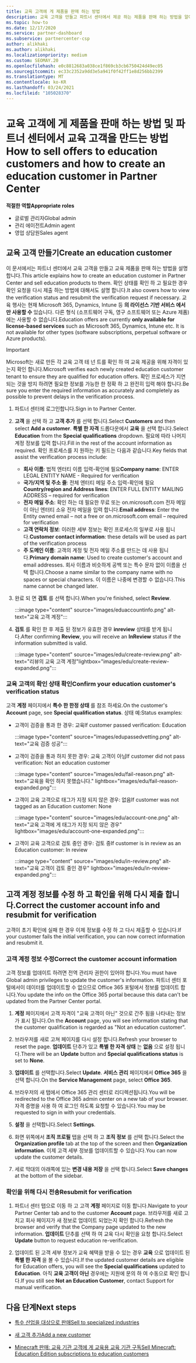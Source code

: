 ```yaml
---
title: 교육 고객에 게 제품을 판매 하는 방법
description: 교육 고객을 만들고 파트너 센터에서 제공 하는 제품을 판매 하는 방법을 알아보세요. 교육 고객의 확인 상태 확인을 포함 합니다.
ms.topic: how-to
ms.date: 12/17/2020
ms.service: partner-dashboard
ms.subservice: partnercenter-csp
author: alikhaki
ms.author: alikhaki
ms.localizationpriority: medium
ms.custom: SEOMAY.20
ms.openlocfilehash: e0c8812683a038ce1f869cb3cb6750424d49ec05
ms.sourcegitcommit: ec33c2352a9dd3e5a941f0f42ff1e8d256bb2399
ms.translationtype: MT
ms.contentlocale: ko-KR
ms.lasthandoff: 03/24/2021
ms.locfileid: "105028370"
---
```

# <a name="how-to-sell-offers-to-education-customers-and-how-to-create-an-education-customer-in-partner-center"></a><span data-ttu-id="e6efd-104">교육 고객에 게 제품을 판매 하는 방법 및 파트너 센터에서 교육 고객을 만드는 방법</span><span class="sxs-lookup"><span data-stu-id="e6efd-104">How to sell offers to education customers and how to create an education customer in Partner Center</span></span>

<span data-ttu-id="e6efd-105">**적절한 역할**</span><span class="sxs-lookup"><span data-stu-id="e6efd-105">**Appropriate roles**</span></span>

- <span data-ttu-id="e6efd-106">글로벌 관리자</span><span class="sxs-lookup"><span data-stu-id="e6efd-106">Global admin</span></span>
- <span data-ttu-id="e6efd-107">관리 에이전트</span><span class="sxs-lookup"><span data-stu-id="e6efd-107">Admin agent</span></span>
- <span data-ttu-id="e6efd-108">영업 상담원</span><span class="sxs-lookup"><span data-stu-id="e6efd-108">Sales agent</span></span>

## <a name="create-an-education-customer"></a><span data-ttu-id="e6efd-109">교육 고객 만들기</span><span class="sxs-lookup"><span data-stu-id="e6efd-109">Create an education customer</span></span>

<span data-ttu-id="e6efd-110">이 문서에서는 파트너 센터에서 교육 고객을 만들고 교육 제품을 판매 하는 방법을 설명 합니다.</span><span class="sxs-lookup"><span data-stu-id="e6efd-110">This article explains how to create an education customer in Partner Center and sell education products to them.</span></span> <span data-ttu-id="e6efd-111">확인 상태를 확인 하 고 필요한 경우 확인 요청을 다시 제출 하는 방법에 대해서도 설명 합니다.</span><span class="sxs-lookup"><span data-stu-id="e6efd-111">It also covers how to view the verification status and resubmit the verification request if necessary.</span></span> <span data-ttu-id="e6efd-112">교육 행사는 현재 Microsoft 365, Dynamics, Intune 등 **의 라이선스 기반 서비스 에서만 사용할 수** 있습니다. 다른 형식 (소프트웨어 구독, 영구 소프트웨어 또는 Azure 제품)에는 사용할 수 없습니다.</span><span class="sxs-lookup"><span data-stu-id="e6efd-112">Education offers are currently **only available for license-based services** such as Microsoft 365, Dynamics, Intune etc. It is not available for other types (software subscriptions, perpetual software or Azure products).</span></span>

> [!IMPORTANT]
> <span data-ttu-id="e6efd-113">Microsoft는 새로 만든 각 교육 고객 테 넌 트를 확인 하 여 교육 제공을 위해 자격이 있는지 확인 합니다.</span><span class="sxs-lookup"><span data-stu-id="e6efd-113">Microsoft verifies each newly created education customer tenant to ensure they are qualified for education offers.</span></span>  <span data-ttu-id="e6efd-114">확인 프로세스가 지연 되는 것을 방지 하려면 필요한 정보를 가능한 한 정확 하 고 완전히 입력 해야 합니다.</span><span class="sxs-lookup"><span data-stu-id="e6efd-114">Be sure you enter the required information as accurately and completely as possible to prevent delays in the verification process.</span></span>

1. <span data-ttu-id="e6efd-115">파트너 센터에 로그인합니다.</span><span class="sxs-lookup"><span data-stu-id="e6efd-115">Sign in to Partner Center.</span></span>

2. <span data-ttu-id="e6efd-116">**고객** 을 선택 하 고 **고객 추가** 를 선택 합니다.</span><span class="sxs-lookup"><span data-stu-id="e6efd-116">Select **Customers** and then select **Add a customer**.</span></span> <span data-ttu-id="e6efd-117">**특별 한 자격** 드롭다운에서 **교육** 을 선택 합니다.</span><span class="sxs-lookup"><span data-stu-id="e6efd-117">Select **Education** from the **Special qualifications** dropdown.</span></span>  <span data-ttu-id="e6efd-118">필요에 따라 나머지 계정 정보를 입력 합니다.</span><span class="sxs-lookup"><span data-stu-id="e6efd-118">Fill in the rest of the account information as required.</span></span>  <span data-ttu-id="e6efd-119">확인 프로세스를 지 원하는 키 필드는 다음과 같습니다.</span><span class="sxs-lookup"><span data-stu-id="e6efd-119">Key fields that assist the verification process include:</span></span>

   - <span data-ttu-id="e6efd-120">**회사 이름**: 법적 엔터티 이름 입력-확인에 필요</span><span class="sxs-lookup"><span data-stu-id="e6efd-120">**Company name**: ENTER LEGAL ENTITY NAME - Required for verification</span></span>
   - <span data-ttu-id="e6efd-121">**국가/지역 및 주소 줄**: 전체 엔터티 메일 주소 입력-확인에 필요</span><span class="sxs-lookup"><span data-stu-id="e6efd-121">**Country/region and Address lines**: ENTER FULL ENTITY MAILING ADDRESS – required for verification</span></span>
   - <span data-ttu-id="e6efd-122">**전자 메일 주소**: 확인 하는 데 필요한 무료 또는 on.microsoft.com 전자 메일이 아닌 엔터티 소유 전자 메일을 입력 합니다.</span><span class="sxs-lookup"><span data-stu-id="e6efd-122">**Email address**:  Enter the Entity owned email – not a free or on.microsoft.com email – required for verification</span></span>
   - <span data-ttu-id="e6efd-123">**고객 연락처 정보**: 이러한 세부 정보는 확인 프로세스의 일부로 사용 됩니다.</span><span class="sxs-lookup"><span data-stu-id="e6efd-123">**Customer contact information**: these details will be used as part of the verification process</span></span>
   - <span data-ttu-id="e6efd-124">**주 도메인 이름**: 고객의 계정 및 전자 메일 주소를 만드는 데 사용 됩니다.</span><span class="sxs-lookup"><span data-stu-id="e6efd-124">**Primary domain name**:  Used to create customer's account and email addresses.</span></span>  <span data-ttu-id="e6efd-125">회사 이름과 비슷하게 공백 또는 특수 문자 없이 이름을 선택 합니다.</span><span class="sxs-lookup"><span data-stu-id="e6efd-125">Choose a name similar to the company name with no spaces or special characters.</span></span>  <span data-ttu-id="e6efd-126">이 이름은 나중에 변경할 수 없습니다.</span><span class="sxs-lookup"><span data-stu-id="e6efd-126">This name cannot be changed later.</span></span>

3. <span data-ttu-id="e6efd-127">완료 되 면 **검토** 를 선택 합니다.</span><span class="sxs-lookup"><span data-stu-id="e6efd-127">When you're finished, select **Review**.</span></span>

   :::image type="content" source="images/eduaccountinfo.png" alt-text="교육 고객 계정":::

4. <span data-ttu-id="e6efd-129">**검토** 를 확인 한 후 제출 된 정보가 유효한 경우 **inreview** 상태를 받게 됩니다.</span><span class="sxs-lookup"><span data-stu-id="e6efd-129">After confirming **Review**, you will receive an **InReview** status if the information submitted is valid.</span></span> 

    :::image type="content" source="images/edu/create-review.png" alt-text="리뷰의 교육 고객 계정"lightbox="images/edu/create-review-expanded.png":::

### <a name="confirm-your-education-customers-verification-status"></a><span data-ttu-id="e6efd-131">교육 고객의 확인 상태 확인</span><span class="sxs-lookup"><span data-stu-id="e6efd-131">Confirm your education customer's verification status</span></span>

<span data-ttu-id="e6efd-132">고객 **계정** 페이지에서 **특수 한 한정 상태** 를 참조 하세요.</span><span class="sxs-lookup"><span data-stu-id="e6efd-132">On the customer's **Account** page, see **Special qualification status**.</span></span>
<span data-ttu-id="e6efd-133">상태 예:</span><span class="sxs-lookup"><span data-stu-id="e6efd-133">Status examples:</span></span>

- <span data-ttu-id="e6efd-134">고객이 검증을 통과 한 경우: 교육</span><span class="sxs-lookup"><span data-stu-id="e6efd-134">If customer passed verification:  Education</span></span>

   :::image type="content" source="images/edupassedvetting.png" alt-text="교육 검증 성공":::

- <span data-ttu-id="e6efd-136">고객이 검증을 통과 하지 못한 경우: 교육 고객이 아님</span><span class="sxs-lookup"><span data-stu-id="e6efd-136">If customer did not pass verification:  Not an education customer</span></span>

   :::image type="content" source="images/edu/fail-reason.png" alt-text="교육을 확인 하지 못했습니다." lightbox="images/edu/fail-reason-expanded.png":::

- <span data-ttu-id="e6efd-138">고객이 교육 고객으로 태그가 지정 되지 않은 경우: 없음</span><span class="sxs-lookup"><span data-stu-id="e6efd-138">If customer was not tagged as an Education customer:  None</span></span>

   :::image type="content" source="images/edu/account-one.png" alt-text="교육 고객에 게 태그가 지정 되지 않은 경우" lightbox="images/edu/account-one-expanded.png":::

- <span data-ttu-id="e6efd-140">고객이 교육 고객으로 검토 중인 경우: 검토 중</span><span class="sxs-lookup"><span data-stu-id="e6efd-140">If customer is in review as an Education customer: In review</span></span>

    :::image type="content" source="images/edu/in-review.png" alt-text="교육 고객이 검토 중인 경우" lightbox="images/edu/in-review-expanded.png":::

## <a name="correct-the-customer-account-info-and-resubmit-for-verification"></a><span data-ttu-id="e6efd-142">고객 계정 정보를 수정 하 고 확인을 위해 다시 제출 합니다.</span><span class="sxs-lookup"><span data-stu-id="e6efd-142">Correct the customer account info and resubmit for verification</span></span>

<span data-ttu-id="e6efd-143">고객이 초기 확인에 실패 한 경우 이제 정보를 수정 하 고 다시 제출할 수 있습니다.</span><span class="sxs-lookup"><span data-stu-id="e6efd-143">If your customer fails the initial verification, you can now correct information and resubmit it.</span></span>

### <a name="correct-the-customer-account-information"></a><span data-ttu-id="e6efd-144">고객 계정 정보 수정</span><span class="sxs-lookup"><span data-stu-id="e6efd-144">Correct the customer account information</span></span>

<span data-ttu-id="e6efd-145">고객 정보를 업데이트 하려면 전역 관리자 권한이 있어야 합니다.</span><span class="sxs-lookup"><span data-stu-id="e6efd-145">You must have Global admin privileges to update the customer's information.</span></span> <span data-ttu-id="e6efd-146">파트너 센터 포털에서이 데이터를 업데이트할 수 없으므로 Office 365 포털에서 정보를 업데이트 합니다.</span><span class="sxs-lookup"><span data-stu-id="e6efd-146">You update the info on the Office 365 portal because this data can't be updated from the Partner Center portal.</span></span>

1. <span data-ttu-id="e6efd-147">**계정** 페이지에서 고객 자격이 "교육 고객이 아닌" 것으로 간주 됨을 나타내는 정보가 표시 됩니다.</span><span class="sxs-lookup"><span data-stu-id="e6efd-147">On the **Account** page, you will see information stating that the customer qualification is regarded as "Not an education customer".</span></span>

2. <span data-ttu-id="e6efd-148">브라우저를 새로 고쳐 페이지를 다시 설정 합니다.</span><span class="sxs-lookup"><span data-stu-id="e6efd-148">Refresh your browser to reset the page.</span></span> <span data-ttu-id="e6efd-149">**업데이트** 단추가 있고 **특별 한 자격 상태** 는 **없음** 으로 설정 됩니다.</span><span class="sxs-lookup"><span data-stu-id="e6efd-149">There will be an **Update** button and **Special qualifications status** is set to **None**.</span></span>

3. <span data-ttu-id="e6efd-150">**업데이트** 를 선택합니다.</span><span class="sxs-lookup"><span data-stu-id="e6efd-150">Select **Update**.</span></span> <span data-ttu-id="e6efd-151">**서비스 관리** 페이지에서 **Office 365** 을 선택 합니다.</span><span class="sxs-lookup"><span data-stu-id="e6efd-151">On the **Service Management** page, select **Office 365**.</span></span>

4. <span data-ttu-id="e6efd-152">브라우저의 새 탭에서 Office 365 관리 센터로 리디렉션됩니다.</span><span class="sxs-lookup"><span data-stu-id="e6efd-152">You will be redirected to the Office 365 admin center on a new tab of your browser.</span></span> <span data-ttu-id="e6efd-153">자격 증명을 사용 하 여 로그인 하도록 요청할 수 있습니다.</span><span class="sxs-lookup"><span data-stu-id="e6efd-153">You may be requested to sign in with your credentials.</span></span>

5. <span data-ttu-id="e6efd-154">**설정** 을 선택합니다.</span><span class="sxs-lookup"><span data-stu-id="e6efd-154">Select **Settings**.</span></span>

6. <span data-ttu-id="e6efd-155">화면 위쪽에서 **조직 프로필** 탭을 선택 하 고 **조직 정보** 를 선택 합니다.</span><span class="sxs-lookup"><span data-stu-id="e6efd-155">Select the **Organization profile** tab at the top of the screen and then **Organization information**.</span></span> <span data-ttu-id="e6efd-156">이제 고객 세부 정보를 업데이트할 수 있습니다.</span><span class="sxs-lookup"><span data-stu-id="e6efd-156">You can now update the customer details.</span></span>

7. <span data-ttu-id="e6efd-157">세로 막대의 아래쪽에 있는 **변경 내용 저장** 을 선택 합니다.</span><span class="sxs-lookup"><span data-stu-id="e6efd-157">Select **Save changes** at the bottom of the sidebar.</span></span>  

### <a name="resubmit-for-verification"></a><span data-ttu-id="e6efd-158">확인을 위해 다시 전송</span><span class="sxs-lookup"><span data-stu-id="e6efd-158">Resubmit for verification</span></span>

1. <span data-ttu-id="e6efd-159">파트너 센터 탭으로 이동 하 고 고객 **계정** 페이지로 이동 합니다.</span><span class="sxs-lookup"><span data-stu-id="e6efd-159">Navigate to your Partner Center tab and to the customer **Account** page.</span></span> <span data-ttu-id="e6efd-160">브라우저를 새로 고치고 회사 페이지가 새 정보로 업데이트 되었는지 확인 합니다.</span><span class="sxs-lookup"><span data-stu-id="e6efd-160">Refresh the browser and verify that the Company page updated to the new information.</span></span> <span data-ttu-id="e6efd-161">**업데이트** 단추를 선택 하 여 교육 다시 확인을 요청 합니다.</span><span class="sxs-lookup"><span data-stu-id="e6efd-161">Select **Update** button to request education re-verification.</span></span>

2. <span data-ttu-id="e6efd-162">업데이트 된 고객 세부 정보가 교육 혜택을 받을 수 있는 경우 **교육** 으로 업데이트 된 **특별 한 자격** 을 볼 수 있습니다.</span><span class="sxs-lookup"><span data-stu-id="e6efd-162">If the updated customer details are eligible for Education offers, you will see the **Special qualifications** updated to **Education**.</span></span> <span data-ttu-id="e6efd-163">아직 **교육 고객이 아닌** 경우에는 지원에 문의 하 여 수동으로 확인 합니다.</span><span class="sxs-lookup"><span data-stu-id="e6efd-163">If you still see **Not an Education Customer**, contact Support for manual verification.</span></span>

## <a name="next-steps"></a><span data-ttu-id="e6efd-164">다음 단계</span><span class="sxs-lookup"><span data-stu-id="e6efd-164">Next steps</span></span>

- [<span data-ttu-id="e6efd-165">특수 산업을 대상으로 판매</span><span class="sxs-lookup"><span data-stu-id="e6efd-165">Sell to specialized industries</span></span>](get-special-pricing-for-offers.md)

- [<span data-ttu-id="e6efd-166">새 고객 추가</span><span class="sxs-lookup"><span data-stu-id="e6efd-166">Add a new customer</span></span>](add-a-new-customer.md)

- [<span data-ttu-id="e6efd-167">Minecraft 판매: 교육 기관 고객에 게 교육용 교육 기관 구독</span><span class="sxs-lookup"><span data-stu-id="e6efd-167">Sell Minecraft: Education Edition subscriptions to education customers</span></span>](minecraft-subscriptions.md)
